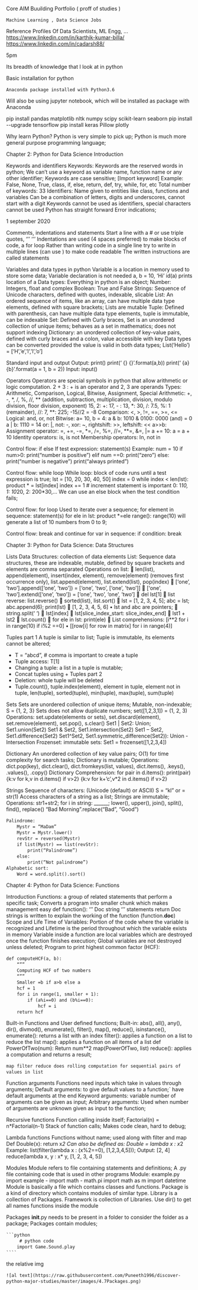 
Core AIM
    Buuilding Portfolio ( proff of studies )

    Machine Learning , Data Science Jobs

Reference Profiles Of Data Scientists, ML Engg, ...
https://www.linkedin.com/in/karthik-kumar-billa/
https://www.linkedin.com/in/cadarsh88/


5pm

Its breadth of knowledge that I look at in python 


Basic installation for python 

    Anaconda package installed with Python3.6

Will also be using jupyter notebook, which will be installed as package with Anaconda


pip install pandas matplotlib nltk numpy scipy scikit-learn seaborn 
pip install --upgrade tensorflow
pip install keras Pillow plotly


Why learn Python?
	Python is very simple to pick up;
	Python is much more general purpose programming language;



Chapter 2:	Python for Data Science Introduction

Keywords and identifiers
Keywords:
	Keywords are the reserved words in python;
	We can’t use a keyword as variable name, function name or any other identifier;
	Keywords are case sensitive;
        [Import keyword]
	Example: False, None, True, class, if, else, return, def, try, while, for, etc
	Total number of keywords: 33
Identifiers:
	Name given to entities like class, functions and variables
	Can be a combination of letters, digits and underscores, cannot start with a digit
	Keywords cannot be used as identifiers, special characters cannot be used
Python has straight forward Error indications;



1 september 2020


Comments, indentations and statements
	Start a line with a # or use triple quotes, ‘’’ 		‘’’
	Indentations are used (4 spaces preferred) to make blocks of code, a for loop
Rather than writing code in a single line try to write in multiple lines (can use \) to make code readable
The written instructions are called statements


Variables and data types in python
Variable is a location in memory used to store some data; Variable declaration is not needed
a, b = 10, ‘Hi’
id(a) prints location of a
Data types:
	Everything in python is an object;
	Number: Integers, float and complex
	Boolean: True and False
	Strings: Sequence of Unicode characters, defined with quotes, indexable, slicable
List: An ordered sequence of items, like an array, can have multiple data type elements, defined with square brackets; Lists are mutable
Tuple: Defined with parenthesis, can have multiple data type elements, tuple is immutable, can be indexable
Set: Defined with Curly braces, Set is an unordered collection of unique items; behaves as a set in mathematics; does not support indexing
Dictionary: an unordered collection of key-value pairs, defined with curly braces and a colon, value accessible with key
	Data types can be converted provided the value is valid in both data types;
	List(‘Hello’) = [‘H’,’e’,’l’,’l’,’o’]




Standard input and output
	Output: 	print()
			print(‘ {} {}’.format(a,b))
			print(‘ {a} {b}’.format(a = 1, b = 2))
	Input:		input()



Operators
	Operators are special symbols in python that allow arithmetic or logic computation. 
	2 + 3 : + is an operator and 2, 3 are operands
Types: Arithmetic, Comparison, Logical, Bitwise, Assignment, Special
Arithmetic: +, -, *, /, %, //, ** (addition, subtraction, multiplication, division, modulo division, floor division, exponent)
		15, 2: +: 17, - : 13, *: 30, /: 7.5, %: 1 (remainder), //: 7, **: 225;
		-15//2 = -8
	Comparison: <, >, !=, ==, >=, <=
	Logical: and, or, not
	Bitwise: 
		a= 10, b = 4:
			a & b: 1010 & 0100: 0000 (and) = 0
			a | b: 1110 = 14
			or: |, not: -, xor: ~, rightshift: >>, leftshift: <<
			a>>b: 
	Assignment operator:
		=, +=, -=, *=, /=, %=, //=, **=, &=, |=
		a += 10: a = a + 10
	Identity operators:
		is, is not
	Membership operators:
		In, not in






Control flow: if else
	If test expression:
		statement(s)
	Example:	num = 10
			if num>0:
				print(“number is positive”)
			elif num ==0:
				print(“zero”)
			else:
				print(“number is negative”)
			print(“always printed”)





Control flow: while loop
	While loop: block of code runs until a test expression is true;
	lst = [10, 20, 30, 40, 50]
	index = 0
	while index < len(lst):
		product * = lst[index]
		index += 1 # increment statement is important
	0: 1*10, 1: 10*20, 2: 200*30,…
	We can use an else block when the test condition fails;





Control flow: for loop
	Used to iterate over a sequence;
	for element in sequence:
		statement(s)
	for ele in lst:
		product *=ele
	range(): range(10) will generate a list of 10 numbers from 0 to 9;




Control flow: break and continue
	for var in sequence:
		if condition:
			break




Chapter 3:	Python for Data Science: Data Structures

Lists
	Data Structures: collection of data elements
List: Sequence data structures, these are indexable, mutable, defined by square brackets and elements are comma separated
Operations on list:
	len(list), append(element), insert(index, element), remove(element) (removes first occurrence only), list.append(element), list.extend(list), pop(index)
	[‘one’, ’two’].append([‘one’, ’two’]) = [‘one’, ’two’, [‘one’, ’two’]] 
	[‘one’, ’two’].extend([‘one’, ’two’]) = [‘one’, ’two’, ‘one’, ’two’] 
	del lst[1]
	list reverse: list.reverse()
	sorted(list), list.sort()
	lst = [1, 2, 3, 4, 5]; abc = lst; abc.append(6); print(lst)  [1, 2, 3, 4, 5, 6]
•	lst and abc are pointers;
	string.split(‘ ‘)
	lst[index]
	lst[slice_index_start: slice_index_end]
	lst1 + lst2
	lst.count()
	for ele in lst: print(ele)
	List comprehensions: [i**2 for i in range(10) if i%2 ==0]
•	[[row[i] for row in matrix] for i in range(4)]



Tuples part 1
	A tuple is similar to list; Tuple is immutable, its elements cannot be altered;
-	T = “abcd”, # comma is important to create a tuple
-	Tuple access: T[1]
-	Changing a tuple: a list in a tuple is mutable;
-	Concat tuples using +
Tuples part 2
- Deletion: whole tuple will be deleted
- Tuple.count(), tuple.index(element), element in tuple, element not in tuple, len(tuple), sorted(tuple), min(tuple), max(tuple), sum(tuple)




Sets
	Sets are unordered collection of unique items; Mutable, non-indexable;
	S = {1, 2, 3}
	Sets does not allow duplicate numbers;
	set([1,2,3,1]) = (1, 2, 3)
Operations: set.update(elements or sets), set.discard(element), set.remove(element), set.pop(), s.clear()
	Set1 | Set2: Union; Set1.union(Set2)
	Set1 & Set2, Set1.intersection(Set2)
	Set1 – Set2, Set1.difference(Set2)
	Set1^Set2, Set1.symmetric_difference(Set2)): Union - Intersection
		Frozenset: immutable sets: Set1 = frozenset([1,2,3,4])



Dictionary
	An unordered collection of key value pairs;
O(1) for time complexity for search tasks;
Dictionary is mutable;
Operations: dict.pop(key), dict.clear(), dict.fromkeys(list, values), dict.items(), .keys(), .values(), .copy()
	Dictionary Comprehension:
		for pair in d.items(): print(pair)
		{k:v for k,v in d.items() if v>2}
		{k:v for k+’c’,v*2 in d.items() if v>2}


Strings
	Sequence of characters: (Unicode (default) or ASCII)
	S = “kl” or = str(1) 
	Access characters of a string as a list;
	Strings are immutable;
	Operations: str1+str2; for i in string: ______; 
	lower(), upper(), join(), split(), find(), replace()
	“Bad Morning”.replace(“Bad”, “Good”)

	Palindrome:
		Mystr = “MaDam”
		Mystr = Mystr.lower()
		revStr = reversed(Mystr)
		if list(Mystr) == list(revStr):
			print(“Palindrome”)
		else:
			print(“Not palindrome”)
	Alphabetic sort:
		Word = word.split().sort()



Chapter 4:	Python for Data Science: Functions

Introduction Functions:	
	a group of related statements that perform a specific task;
	Converts a program into smaller chunk which makes management easy
		def function():
			‘’’
			Doc string
			‘’’
			statements
			return
	Doc strings is written to explain the working of the function (function.__doc__)
	Scope and Life Time of Variables:	Portion of the code where the variable is recognized and Lifetime is the period throughout which the variable exists in memory
	Variable inside a function are local variables which are destroyed once the function finishes execution; Global variables are not destroyed unless deleted;
	Program to print highest common factor (HCF): 
		
	def computeHCF(a, b):
		“””
		Computing HCF of two numbers
		“””
		Smaller =b if a>b else a
		hcf = 1
		for i in range(1, smaller + 1):
			if (a%i==0) and (b%i==0):
				hcf = i 
		return hcf

Built-in Functions and User defined functions;
	Built-in: abs(), all(), any(), dir(), divmod(), enumerate(), filter(), map(), reduce(), isinstance(), 
		enumerate(): returns a list with an index
	filter(): applies a function on a list to reduce the list
	map(): applies a function on all items of a list
		def PowerOfTwo(num):
			Return num**2
		map(PowerOfTwo, list)
		reduce(): applies a computation and returns a result; 
	
	map filter reduce does rolling computation for sequential pairs of values in list



Function arguments
	Functions need inputs which take in values through arguments;
	Default arguments: to give default values to a function;` have default arguments at the end
	Keyword arguments: variable number of arguments can be given as input;
	Arbitrary arguments: Used when number of arguments are unknown given as input to the function;


Recursive functions
	Function calling inside itself;
	Factorial(n) = n*Factorial(n-1)
	Stack of function calls; Makes code clean, hard to debug;


Lambda functions
		Functions without name; used along with filter and map
		Def Double(x):
			return x*2
	Can also be defined as:
	Double = lambda x : x*2
		Example: list(filter(lambda x : (x%2==0), [1,2,3,4,5])); Output: [2, 4]
		reduce(lambda x, y : x* y, [1, 2, 3, 4, 5])


Modules
		Module refers to file containing statements and definitions;
		A .py file containing code that is used in other programs
		Module: example.py
			import example
	-	import math
	-	math.pi
			import math as m
			import datetime
	Module is basically a file which contains classes and functions.
	Package is a kind of directory which contains modules of similar type.
	Library is a collection of Packages.
	Framework is collection of Libraries.
	Use dir() to get all names functions inside the module




Packages
	__init__.py needs to be present in a folder to consider the folder as a package;
	Packages contain modules;

	```python
    	 # python code
    	import Game.Sound.play
	````



the relative img


    ![al text](https://raw.githubusercontent.com/Puneeth1996/discover-python-major-studies/master/images/4.7Packages.png)



























